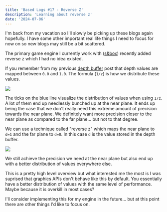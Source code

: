 ```yaml
---
title: 'Based Logs #17 - Reverse Z'
description: 'Learning about reverse z'
date: '2024-07-06'
---
```


I'm back from my vacation so I'll slowly be picking up these blogs again hopefully. I have some other important real life things I need to focus for now on so new blogs may still be a bit scattered.

The primary game engine I currently work with ([s&box](https://sbox.game/)) recently added reverse z which I had no idea existed.

If you remember from my previous [depth buffer](https://matek.dev/blog/basedlogs-6/) post that depth values are mapped between `0.0` and `1.0`. The formula (`1/z`) is how we distribute these values.

<Img src="reg.jpg" caption="https://developer.nvidia.com/content/depth-precision-visualized" href="https://developer.nvidia.com/content/depth-precision-visualized" />

The ticks on the blue line visualize the distribution of values when using `1/z`. A lot of them end up needlessly bunched up at the near plane. It ends up being the case that we don't really need this extreme amount of precision towards the near plane. We definitely want more precision closer to the near plane as compared to the far plane... but not to that degree.

We can use a technique called "reverse z" which maps the near plane to `d=1` and the far plane to `d=0`. In this case `d` is the value stored in the depth buffer.

<Img src="zreverse.jpg" caption="https://developer.nvidia.com/content/depth-precision-visualized" href="https://developer.nvidia.com/content/depth-precision-visualized" />

We still achieve the precision we need at the near plane but also end up with a better distribution of values everywhere else.

This is a pretty high level overview but what interested me the most is I was suprised that graphics APIs don't behave like this by default. You essentially have a better distribution of values with the same level of performance. Maybe because it is overkill in most cases?

I'll consider implementing this for my engine in the future... but at this point there are other things I'd like to focus on.

<Spotify src="track/7s2CpYr2U84BuQvs5p6ZSX?si=7f0a2d8f91ae4fef" />
